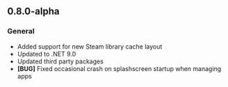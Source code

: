 ## 0.8.0-alpha

### General

- Added support for new Steam library cache layout
- Updated to .NET 9.0
- Updated third party packages
- **[BUG]** Fixed occasional crash on splashscreen startup when managing apps
